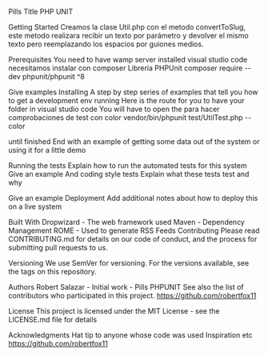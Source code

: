 Pills Title PHP UNIT

Getting Started 
Creamos la clase Util.php
con el metodo convertToSlug,
este metodo realizara recibir un texto por parámetro y devolver el mismo texto pero reemplazando los espacios por guiones medios.

 Prerequisites 
You need to have wamp server installed visual studio code
necesitamos instalar con composer 
Libreria PHPUnit
composer require --dev phpunit/phpunit ^8


Give examples Installing A step by step series of examples that tell you how to get a development env running Here is the route for you to have your folder in visual studio code You will have to open the para hacer comprobaciones de test con color 
vendor/bin/phpunit test/UtilTest.php --color

until finished End with an example of getting some data out of the system or using it for a little demo

Running the tests Explain how to run the automated tests for this system
Give an example And coding style tests Explain what these tests test and why

Give an example Deployment Add additional notes about how to deploy this on a live system

Built With Dropwizard - The web framework used Maven - Dependency Management ROME - Used to generate RSS Feeds Contributing Please read CONTRIBUTING.md for details on our code of conduct, and the process for submitting pull requests to us.

Versioning We use SemVer for versioning. For the versions available, see the tags on this repository.

Authors Robert Salazar - Initial work - Pills PHPUNIT See also the list of contributors who participated in this project.
https://github.com/robertfox11

License This project is licensed under the MIT License - see the LICENSE.md file for details

Acknowledgments Hat tip to anyone whose code was used Inspiration etc
https://github.com/robertfox11